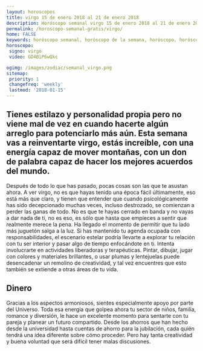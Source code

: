 ```yaml
---
layout: horoscopos
title: virgo 15 de enero 2018 al 21 de enero 2018 
description: Horóscopo semanal virgo 15 de enero 2018 al 21 de enero 2018. Tienes estilazo y personalidad propia pero no viene mal de vez en cuando hacerte algún arreglo para potenciarlo más aún. Esta semana vas a reinventarte virgo, estás increíble, con una energía capaz de mover montañas, con un don de palabra capaz de hacer los mejores acuerdos del mundo.
permalink: /horoscopo-semanal-gratis/virgo/
home: FALSE
keywords: horóscopo semanal, horóscopo de la semana, horóscopo, horóscopo gratis,horóscopos, horóscopo esperanza gracia, horoscopos virgo la semana, horóscopos gratis, Tarot, Astrologia, Zodíaco, virgo, horoscopo gratis, semanal
horoscopo:
 signo: virgo
 video: GD4BiP6wQkc

ogimg: /images/zodiac/semanal_virgo.png
sitemap:
 priority: 1
 changefreq: 'weekly'
 lastmod: '2018-01-15'
---
```




## Tienes estilazo y personalidad propia pero no viene mal de vez en cuando hacerte algún arreglo para potenciarlo más aún. Esta semana vas a reinventarte virgo, estás increíble, con una energía capaz de mover montañas, con un don de palabra capaz de hacer los mejores acuerdos del mundo.

Después de todo lo que has pasado, pocas cosas son las que te asustan ahora. A ver virgo, no es que hayas tenido una época fácil últimamente, eso está más que claro, y tienen que entender que cuando psicológicamente has sido decepcionado muchas veces, incluso destrozado, se comienzan a perder las ganas de todo. No es que te hayas cerrado en banda y no vayas a dar nada de ti, no es eso, es sólo que 
 hasta que empieces a sentir que realmente merece la pena.
Ha llegado el momento de permitir que tu lado más juguetón salga a la luz. Si has mantenido tu agenda ocupada con responsabilidades, el escenario estelar podría llevarte a explorar tu relación con tu ser interior y pasar algo de tiempo enfocándote en ti. Intenta involucrarte en actividades liberadoras y terapéuticas. Pintar, dibujar, jugar con colores y materiales brillantes, o usar plumas y lentejuelas puede desencadenar un remolino de creatividad, y tal vez encuentres que esto también se extiende a otras áreas de tu vida.

## Dinero

Gracias a los aspectos armoniosos, sientes especialmente apoyo por parte del Universo. Toda esa energía que golpea ahora tu sector de niños, familia, romance y diversión, le hace un excelente momento para sentarte con tu pareja y planear un futuro compartido. Desde los ahorros que han hecho desde la universidad hasta cuentas de ahorro para la jubilación, cada quién tendrá una idea diferente sobre cómo proceder. Pero hay tanta creatividad y buena voluntad que será difícil tener malas discusiones.